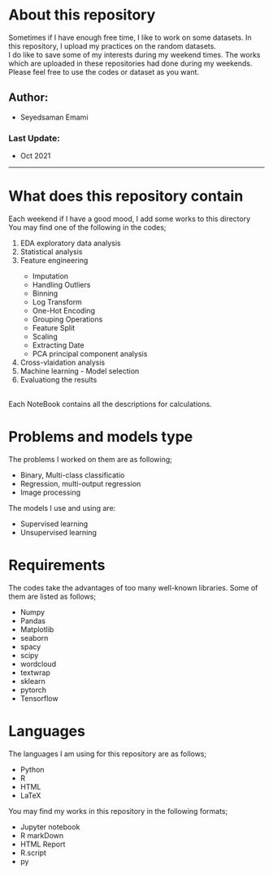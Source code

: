 # About this repository
Sometimes if I have enough free time, I like to work on some datasets. In this repository, I upload my practices on the random datasets.
<br>
I do like to save some of my interests during my weekend times.
The works which are uploaded in these repositories had done during my weekends.
Please feel free to use the codes or dataset as you want.
<br>

## Author:
* Seyedsaman Emami

### Last Update:
* Oct 2021

<hr>

# What does this repository contain 
Each weekend if I have a good mood, I add some works to this directory
</br>
You may find one of the following in the codes;
<ol>
<li> EDA exploratory data analysis </li>
<li> Statistical analysis </li>
<li> Feature engineering </li>
    <ul>
      <li> Imputation </li>
      <li> Handling Outliers</li>
      <li> Binning</li>
      <li> Log Transform </li>
      <li> One-Hot Encoding </li>
      <li> Grouping Operations </li>
      <li> Feature Split </li>
      <li> Scaling </li>
      <li> Extracting Date </li>
      <li> PCA principal component analysis </li>
    </ul>
<li> Cross-vlaidation analysis </li>
<li> Machine learning - Model selection </li>
<li> Evaluationg the results </li>
</ol>
</br>
Each NoteBook contains all the descriptions for calculations.
</br>

# Problems and models type

The problems I worked on them are as following;
    <ul>
        <li> Binary, Multi-class classificatio </li>
        <li> Regression, multi-output regression </li>
        <li>  Image processing </li>
    </ul>
The models I use and using are:
    <ul>
        <li> Supervised learning </li>
        <li> Unsupervised learning </li>
    </ul>

# Requirements
The codes take the advantages of too many well-known libraries. Some of them are listed as follows;
    <ul>
        <li> Numpy </li>
        <li> Pandas</li>
        <li> Matplotlib</li>
        <li> seaborn </li>
        <li> spacy </li>
        <li> scipy </li>
        <li> wordcloud </li>
        <li> textwrap </li>
        <li> sklearn</li>
        <li> pytorch </li>
        <li> Tensorflow </li>
    </ul>

# Languages 
The languages I am using for this repository are as follows;
    <ul>
        <li> Python </li>
        <li> R</li>
        <li> HTML</li>
        <li> LaTeX </li>
    </ul>
    
You may find my works in this repository in the following formats;
    <ul>
        <li> Jupyter notebook  </li>
        <li> R markDown</li>
        <li> HTML Report</li>
        <li> R.script</li>
        <li> py </li>
    </ul>



